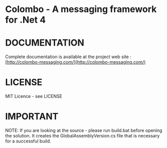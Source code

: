 Colombo - A messaging framework for .Net 4
=======

# DOCUMENTATION
Complete documentation is available at the project web site : [http://colombo-messaging.com/](http://colombo-messaging.com/)

# LICENSE
MIT Licence - see LICENSE

# IMPORTANT
NOTE: If you are looking at the source - please run build.bat before opening the solution.
It creates the GlobalAssemblyVersion.cs file that is necessary for a successful build.